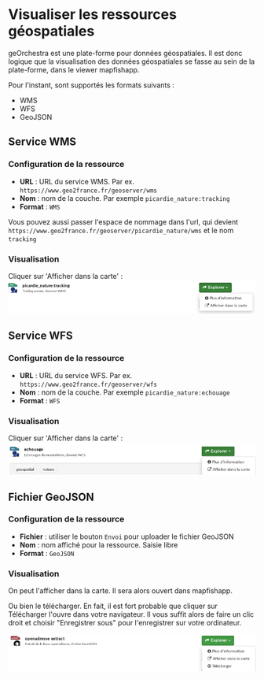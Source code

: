 # Visualiser les ressources géospatiales

geOrchestra est une plate-forme pour données géospatiales. Il est donc logique que la visualisation des données 
géospatiales se fasse au sein de la plate-forme, dans le viewer mapfishapp.

Pour l'instant, sont supportés les formats suivants : 
* WMS
* WFS
* GeoJSON

## Service WMS

### Configuration de la ressource
* **URL** : URL du service WMS. Par ex. `https://www.geo2france.fr/geoserver/wms`
* **Nom** : nom de la couche. Par exemple `picardie_nature:tracking`
* **Format** : `WMS`

Vous pouvez aussi passer l'espace de nommage dans l'url, qui devient `https://www.geo2france.fr/geoserver/picardie_nature/wms` et le nom `tracking`

### Visualisation
Cliquer sur 'Afficher dans la carte' : 
![Visualisation](docs/imgs/wms_resource.jpg)

## Service WFS

### Configuration de la ressource
* **URL** : URL du service WFS. Par ex. `https://www.geo2france.fr/geoserver/wfs`
* **Nom** : nom de la couche. Par exemple `picardie_nature:echouage`
* **Format** : `WFS`

### Visualisation
Cliquer sur 'Afficher dans la carte' : 
![Visualisation](docs/imgs/wfs_resource.jpg)

## Fichier GeoJSON

### Configuration de la ressource
* **Fichier** : utiliser le bouton `Envoi` pour uploader le fichier GeoJSON
* **Nom** : nom affiché pour la ressource. Saisie libre
* **Format** : `GeoJSON`

### Visualisation
On peut l'afficher dans la carte. Il sera alors ouvert dans mapfishapp.

Ou bien le télécharger. En fait, il est fort probable que cliquer sur Télécharger l'ouvre dans votre navigateur. Il vous
suffit alors de faire un clic droit et choisir "Enregistrer sous" pour l'enregistrer sur votre ordinateur.

![Visualisation](docs/imgs/geojson_resource.jpg)


